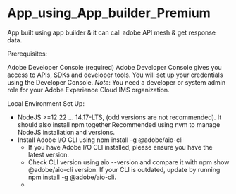 # App_using_App_builder_Premium
App built using app builder &amp; it can call adobe API mesh &amp; get response data. 

Prerequisites:

Adobe Developer Console (required)
      Adobe Developer Console gives you access to APIs, SDKs and developer tools. You will set up your credentials using the Developer Console.
*Note*: You need a developer or system admin role for your Adobe Experience Cloud IMS organization.

Local Environment Set Up:
- NodeJS >=12.22 ... 14.17-LTS, (odd versions are not recommended). It should also install npm together.Recommended using nvm to manage NodeJS installation and versions.
- Install Adobe I/O CLI using npm install -g @adobe/aio-cli
     - If you have Adobe I/O CLI installed, please ensure you have the latest version.
     - Check CLI version using aio --version and compare it with npm show @adobe/aio-cli version. If your CLI is outdated, update by running npm install -g              @adobe/aio-cli.
     - 

